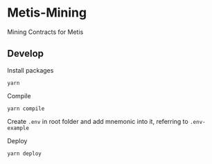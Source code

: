 # Metis-Mining
Mining Contracts for Metis

## Develop

Install packages

```
yarn
```

Compile

```
yarn compile
```

Create `.env` in root folder and add mnemonic into it, referring to `.env-example`

Deploy

```
yarn deploy
```
